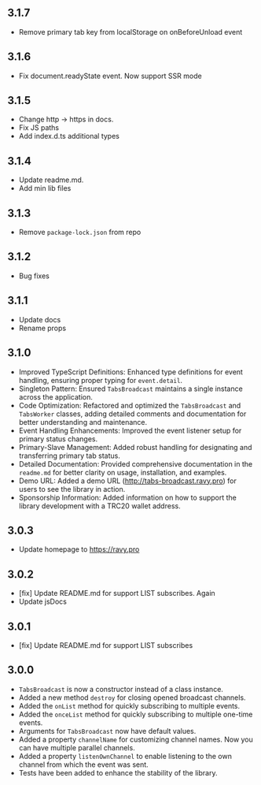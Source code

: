## 3.1.7

- Remove primary tab key from localStorage on onBeforeUnload event

## 3.1.6

- Fix document.readyState event. Now support SSR mode

## 3.1.5

- Change http -> https in docs.
- Fix JS paths
- Add index.d.ts additional types

## 3.1.4

- Update readme.md. 
- Add min lib files

## 3.1.3

- Remove `package-lock.json` from repo

## 3.1.2

- Bug fixes

## 3.1.1

- Update docs
- Rename props

## 3.1.0

- Improved TypeScript Definitions: Enhanced type definitions for event handling, ensuring proper typing for `event.detail`.
- Singleton Pattern: Ensured `TabsBroadcast` maintains a single instance across the application.
- Code Optimization: Refactored and optimized the `TabsBroadcast` and `TabsWorker` classes, adding detailed comments and documentation for better understanding and maintenance.
- Event Handling Enhancements: Improved the event listener setup for primary status changes.
- Primary-Slave Management: Added robust handling for designating and transferring primary tab status.
- Detailed Documentation: Provided comprehensive documentation in the `readme.md` for better clarity on usage, installation, and examples.
- Demo URL: Added a demo URL (http://tabs-broadcast.ravy.pro) for users to see the library in action.
- Sponsorship Information: Added information on how to support the library development with a TRC20 wallet address.

## 3.0.3

- Update homepage to https://ravy.pro

## 3.0.2

- [fix] Update README.md for support LIST subscribes. Again
- Update jsDocs

## 3.0.1

- [fix] Update README.md for support LIST subscribes

## 3.0.0

- `TabsBroadcast` is now a constructor instead of a class instance.
- Added a new method `destroy` for closing opened broadcast channels.
- Added the `onList` method for quickly subscribing to multiple events.
- Added the `onceList` method for quickly subscribing to multiple one-time events.
- Arguments for `TabsBroadcast` now have default values.
- Added a property `channelName` for customizing channel names. Now you can have multiple parallel channels.
- Added a property `listenOwnChannel` to enable listening to the own channel from which the event was sent.
- Tests have been added to enhance the stability of the library.

